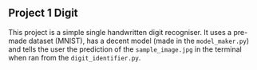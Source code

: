 ## Project 1 Digit
This project is a simple single handwritten digit recogniser. It uses a pre-made dataset (MNIST), has a decent model (made in the `model_maker.py`) and tells the user the prediction of the `sample_image.jpg` in the terminal when ran from the `digit_identifier.py`.